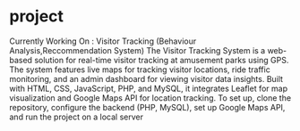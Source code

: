 # project
Currently Working On : Visitor Tracking (Behaviour Analysis,Reccommendation System)
The Visitor Tracking System is a web-based solution for real-time visitor tracking at amusement parks using GPS. The system features live maps for tracking visitor locations, ride traffic monitoring, and an admin dashboard for viewing visitor data insights. Built with HTML, CSS, JavaScript, PHP, and MySQL, it integrates Leaflet for map visualization and Google Maps API for location tracking. To set up, clone the repository, configure the backend (PHP, MySQL), set up Google Maps API, and run the project on a local server
